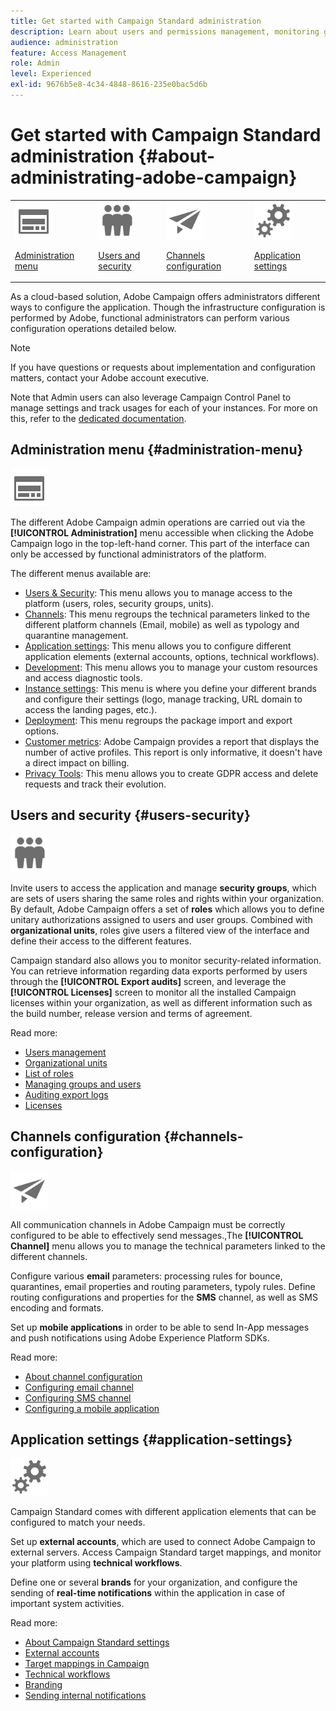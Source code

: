 ```yaml
---
title: Get started with Campaign Standard administration
description: Learn about users and permissions management, monitoring guidelines, channel-specific configurations and application settings guidelines
audience: administration
feature: Access Management
role: Admin
level: Experienced
exl-id: 9676b5e8-4c34-4848-8616-235e0bac5d6b
---
```

# Get started with Campaign Standard administration {#about-administrating-adobe-campaign}

<table>
<tr><td><img src="assets/do-not-localize/icon_menu.svg" width="60px"><p><a href="#administration-menu">Administration menu</a></p></td>
<td><img src="assets/do-not-localize/icon_users.svg" width="60px"><p><a href="#users-security">Users and security</a></p></td>
<td><img src="assets/do-not-localize/icon_channels.svg" width="60px"><p><a href="#channels-configuration">Channels configuration</a></p></td>
<td><img src="assets/do-not-localize/icon_settings.svg" width="60px"><p><a href="#application-settings">Application settings</a></p></td></tr>
</table>

As a cloud-based solution, Adobe Campaign offers administrators different ways to configure the application. Though the infrastructure configuration is performed by Adobe, functional administrators can perform various configuration operations detailed below.

>[!NOTE]
>
>If you have questions or requests about implementation and configuration matters, contact your Adobe account executive.

Note that Admin users can also leverage Campaign Control Panel to manage settings and track usages for each of your instances. For more on this, refer to the [dedicated documentation](https://experienceleague.adobe.com/docs/control-panel/using/control-panel-home.html).

## Administration menu {#administration-menu}

<img src="assets/do-not-localize/icon_menu.svg" width="60px">

The different Adobe Campaign admin operations are carried out via the **[!UICONTROL Administration]** menu accessible when clicking the Adobe Campaign logo in the top-left-hand corner. This part of the interface can only be accessed by functional administrators of the platform.

The different menus available are:

* [Users & Security](../../administration/using/about-access-management.md): This menu allows you to manage access to the platform (users, roles, security groups, units). 
* [Channels](../../administration/using/about-channel-configuration.md): This menu regroups the technical parameters linked to the different platform channels (Email, mobile) as well as typology and quarantine management. 
* [Application settings](../../administration/using/external-accounts.md): This menu allows you to configure different application elements (external accounts, options, technical workflows).
* [Development](../../developing/using/data-model-concepts.md): This menu allows you to manage your custom resources and access diagnostic tools.
* [Instance settings](../../administration/using/branding.md): This menu is where you define your different brands and configure their settings (logo, manage tracking, URL domain to access the landing pages, etc.).
* [Deployment](../../automating/using/managing-packages.md): This menu regroups the package import and export options.
* [Customer metrics](../../audiences/using/active-profiles.md): Adobe Campaign provides a report that displays the number of active profiles. This report is only informative, it doesn't have a direct impact on billing. 
* [Privacy Tools](../../start/using/privacy-management.md): This menu allows you to create GDPR access and delete requests and track their evolution.

## Users and security {#users-security}

<img src="assets/do-not-localize/icon_users.svg"  width="60px">

Invite users to access the application and manage **security groups**, which are sets of users sharing the same roles and rights within your organization. By default, Adobe Campaign offers a set of **roles** which allows you to define unitary authorizations assigned to users and user groups. Combined with **organizational units**, roles give users a filtered view of the interface and define their access to the different features.

Campaign standard also allows you to monitor security-related information. You can retrieve information regarding data exports performed by users through the **[!UICONTROL Export audits]** screen, and leverage the **[!UICONTROL Licenses]** screen to monitor all the installed Campaign licenses within your organization, as well as different information such as the build number, release version and terms of agreement.

Read more:

* [Users management](../../administration/using/users-management.md)
* [Organizational units](../../administration/using/organizational-units.md)
* [List of roles](../../administration/using/list-of-roles.md)
* [Managing groups and users](../../administration/using/managing-groups-and-users.md)
* [Auditing export logs](../../administration/using/auditing-export-logs.md)
* [Licenses](../../administration/using/licenses.md)

## Channels configuration {#channels-configuration}

<img src="assets/do-not-localize/icon_channels.svg" width="60px">

All communication channels in Adobe Campaign must be correctly configured to be able to effectively send messages.,The **[!UICONTROL Channel]**  menu allows you to manage the technical parameters linked to the different channels.

Configure various **email** parameters: processing rules for bounce, quarantines, email properties and routing parameters, typoly rules. Define routing configurations and properties for the **SMS** channel, as well as SMS encoding and formats.

Set up **mobile applications** in order to be able to send In-App messages and push notifications using Adobe Experience Platform SDKs.

Read more:

* [About channel configuration](../../administration/using/about-channel-configuration.md)
* [Configuring email channel](../../administration/using/configuring-email-channel.md)
* [Configuring SMS channel](../../administration/using/configuring-sms-channel.md)
* [Configuring a mobile application](../../administration/using/configuring-a-mobile-application.md)

## Application settings {#application-settings}

<img src="assets/do-not-localize/icon_settings.svg" width="60px">

Campaign Standard comes with different application elements that can be configured to match your needs.

Set up **external accounts**, which are used to connect Adobe Campaign to external servers. Access Campaign Standard target mappings, and monitor your platform using **technical workflows**.

Define one or several **brands** for your organization, and configure the sending of **real-time notifications** within the application in case of important system activities.

Read more:

* [About Campaign Standard settings](../../administration/using/about-campaign-standard-settings.md)
* [External accounts](../../administration/using/external-accounts.md)
* [Target mappings in Campaign](../../administration/using/target-mappings-in-campaign.md)
* [Technical workflows](../../administration/using/technical-workflows.md)
* [Branding](../../administration/using/branding.md)
* [Sending internal notifications](../../administration/using/sending-internal-notifications.md)
